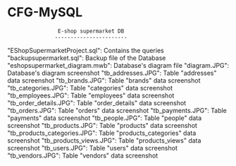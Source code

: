 # CFG-MySQL

                    E-shop supermarket DB
                   -----------------------

 "EShopSupermarketProject.sql": Contains the queries
       "backupsupermarket.sql": Backup file of the Database
"eshopsupermarket_diagram.mwb": Database's diagram file
                 "diagram.JPG": Database's diagram screenshot
            "tb_addresses.JPG": Table "addresses" data screenshot
               "tb_brands.JPG": Table "brands" data screenshot
           "tb_categories.JPG": Table "categories" data screenshot
            "tb_employees.JPG": Table "employees" data screenshot
        "tb_order_details.JPG": Table "order_details" data screenshot
               "tb_orders.JPG": Table "orders" data screenshot
             "tb_payments.JPG": Table "payments" data screenshot
               "tb_people.JPG": Table "people" data screenshot
             "tb_products.JPG": Table "products" data screenshot
  "tb_products_categories.JPG": Table "products_categories" data screenshot
       "tb_products_views.JPG": Table "products_views" data screenshot
                "tb_users.JPG": Table "users" data screenshot
              "tb_vendors.JPG": Table "vendors" data screenshot
                
